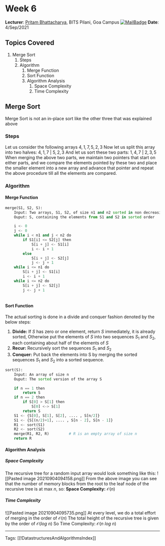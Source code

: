 # Week 6
**Lecturer**: [Pritam Bhattacharya](http://a.impartus.com/#/profile/3467741), BITS Pilani, Goa Campus
[![MailBadge](https://img.shields.io/badge/-pritamb@goa.bits--pilani.ac.in-EA4335?style=for-the-badge&logo=gmail&logoColor=white)](mailto:pritamb@goa.bits-pilani.ac.in)
**Date**: 4/Sep/2021

## Topics Covered
1. Merge Sort
	1. Steps
	2. Algorithm
		1. Merge Function
		2. Sort Function
		3. Algorithm Analysis
			1. Space Complexity
			2. Time Complexity

## Merge Sort
Merge Sort is not an in-place sort like the other three that was explained above
### Steps
Let us consider the following arrays
$4, 1, 7, 5, 2, 3$
Now let us split this array into two halves:
$4, 1, 7\ |\ 5, 2, 3$
And let us sort these two parts:
$1, 4, 7\ |\ 2, 3, 5$
When merging the above two parts, we maintain two pointers that start on either parts, and we compare the elements pointed by these two and place the smaller element into a new array and advance that pointer and repeat the above procedure till all the elements are compared.

### Algorithm
#### Merge Function
```python
merge(S1, S2, S):
	Input: Two arrays, S1, S2, of size n1 and n2 sorted in non decreasing order, and an empty array S of size n1 + n2
	Ouput: S, containing the elements from S1 and S2 in sorted order
	
	i <- 0
	j <- 0
	while i < n1 and j < n2 do
		if S1[i] <= S2[j] then
			S[i + j] <- S1[i]
			i <- i + 1
		else
			S[i + j] <- S2[j]
			j <- j + 1
	while i <= n1 do
		S[i + j] <- S1[i]
		i <- i + 1
	while i <= n2 do
		S[i + j] <- S2[j]
		j <- j + 1
		
```

#### Sort Function
The actual sorting is done in a divide and conquer fashion denoted by the below steps:
1. **Divide:** If $S$ has zero or one element, return $S$ immediately, it is already sorted, Otherwise put the elements of $S$ into two sequences $S_1$ and $S_2$, each containing about half of the elements of $S$
2. **Recur:** Recursively sort the sequences $S_1$ and $S_2$
3. **Conquer:** Put back the elements into S by merging the sorted sequences $S_1$ and $S_2$ into a sorted sequence.

```python
sort(S):
	Input: An array of size n
	Ouput: The sorted version of the array S
	
	if n == 1 then
		return S
	if n == 2 then
		if S[0] > S[1] then
			S[0] <-> S[1]
		return S
	S1 <- {S[0], S[1], S[2], .... , S[n/2]}
	S1 <- {S[(n/2)+1], .... , S[n - 2], S[n - 1]}
	R1 <- sort(S1)
	R2 <- sort(S2)
	merge(R1, R2, R)         # R is an empty array of size n
	return R
```

#### Algorithm Analysis
##### Space Complexity
The recursive tree for a random input array would look something like this:
![[Pasted image 20210904094158.png]]
From the above image you can see that the number of memory blocks from the root to the leaf node of the recursive tree is at max $n$, so:
**Space Complexity:** $\mathcal{O}(n)$

##### Time Complexity
![[Pasted image 20210904095735.png]]
At every level, we do a total effort of merging in the order of $\mathcal{O}(n)$
The total height of the recursive tree is  given by the order of $\mathcal{O}(log\ n)$
So Time Complexity: $\mathcal{O}(n\ log\ n)$

---
Tags: [[!DatastructuresAndAlgorithmsIndex]]